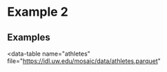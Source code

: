 # Example 2

## Examples

<script type="module" src="../../dist/static_bi.js"></script>

<div>
<data-manager>

  <data-table
    name="athletes"
    file="https://idl.uw.edu/mosaic/data/athletes.parquet"
  ></data-table>

</data-manager>

<bar-chart
  table="athletes"
  dimension="nationality"
  measure="count(*)"
  limit="500"
  order_by="count(*) desc">
</bar-chart>
</div>